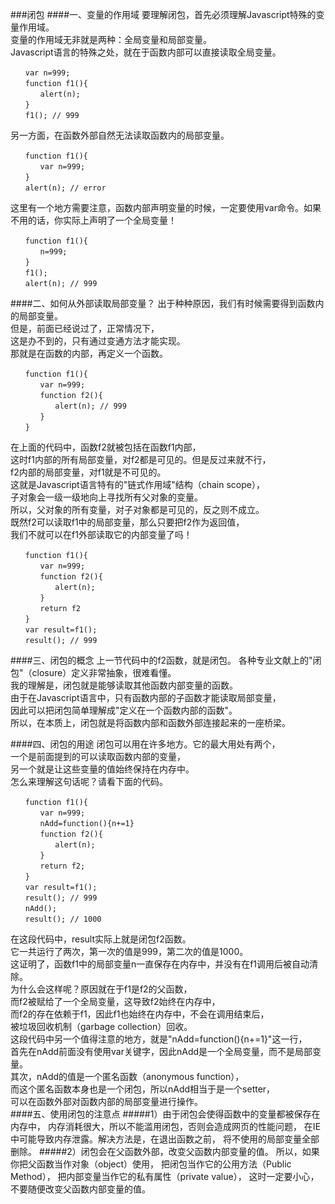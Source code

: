 ###闭包
####一、变量的作用域
要理解闭包，首先必须理解Javascript特殊的变量作用域。   
变量的作用域无非就是两种：全局变量和局部变量。   
Javascript语言的特殊之处，就在于函数内部可以直接读取全局变量。   
```
　　var n=999;
　　function f1(){
　　　　alert(n);
　　}
　　f1(); // 999
```
另一方面，在函数外部自然无法读取函数内的局部变量。
```
　　function f1(){
　　　　var n=999;
　　}
　　alert(n); // error
```
这里有一个地方需要注意，函数内部声明变量的时候，一定要使用var命令。如果不用的话，你实际上声明了一个全局变量！
```
　　function f1(){
　　　　n=999;
　　}
　　f1();
　　alert(n); // 999
```

####二、如何从外部读取局部变量？
出于种种原因，我们有时候需要得到函数内的局部变量。   
但是，前面已经说过了，正常情况下，   
这是办不到的，只有通过变通方法才能实现。    
那就是在函数的内部，再定义一个函数。   
```
　　function f1(){
　　　　var n=999;
　　　　function f2(){
　　　　　　alert(n); // 999
　　　　}
　　}
```
在上面的代码中，函数f2就被包括在函数f1内部，   
这时f1内部的所有局部变量，对f2都是可见的。但是反过来就不行，    
f2内部的局部变量，对f1就是不可见的。   
这就是Javascript语言特有的"链式作用域"结构（chain scope），   
子对象会一级一级地向上寻找所有父对象的变量。   
所以，父对象的所有变量，对子对象都是可见的，反之则不成立。   
既然f2可以读取f1中的局部变量，那么只要把f2作为返回值，   
我们不就可以在f1外部读取它的内部变量了吗！  
```
　　function f1(){
　　　　var n=999;
　　　　function f2(){
　　　　　　alert(n); 
　　　　}
　　　　return f2
　　}
　　var result=f1();
　　result(); // 999
```
####三、闭包的概念
上一节代码中的f2函数，就是闭包。
各种专业文献上的"闭包"（closure）定义非常抽象，很难看懂。   
我的理解是，闭包就是能够读取其他函数内部变量的函数。    
由于在Javascript语言中，只有函数内部的子函数才能读取局部变量，   
因此可以把闭包简单理解成"定义在一个函数内部的函数"。   
所以，在本质上，闭包就是将函数内部和函数外部连接起来的一座桥梁。  

####四、闭包的用途
闭包可以用在许多地方。它的最大用处有两个，   
一个是前面提到的可以读取函数内部的变量，   
另一个就是让这些变量的值始终保持在内存中。   
怎么来理解这句话呢？请看下面的代码。   
```
　　function f1(){
　　　　var n=999;
　　　　nAdd=function(){n+=1}
　　　　function f2(){
　　　　　　alert(n);
　　　　}
　　　　return f2;
　　}
　　var result=f1();
　　result(); // 999
　　nAdd();
　　result(); // 1000
```
在这段代码中，result实际上就是闭包f2函数。    
它一共运行了两次，第一次的值是999，第二次的值是1000。   
这证明了，函数f1中的局部变量n一直保存在内存中，并没有在f1调用后被自动清除。   
为什么会这样呢？原因就在于f1是f2的父函数，   
而f2被赋给了一个全局变量，这导致f2始终在内存中，   
而f2的存在依赖于f1，因此f1也始终在内存中，不会在调用结束后，   
被垃圾回收机制（garbage collection）回收。   
这段代码中另一个值得注意的地方，就是"nAdd=function(){n+=1}"这一行，    
首先在nAdd前面没有使用var关键字，因此nAdd是一个全局变量，而不是局部变量。    
其次，nAdd的值是一个匿名函数（anonymous function），   
而这个匿名函数本身也是一个闭包，所以nAdd相当于是一个setter，   
可以在函数外部对函数内部的局部变量进行操作。   
####五、使用闭包的注意点
#####1）由于闭包会使得函数中的变量都被保存在内存中，
内存消耗很大，所以不能滥用闭包，否则会造成网页的性能问题，
在IE中可能导致内存泄露。解决方法是，在退出函数之前，
将不使用的局部变量全部删除。
#####2）闭包会在父函数外部，改变父函数内部变量的值。
所以，如果你把父函数当作对象（object）使用，
把闭包当作它的公用方法（Public Method），
把内部变量当作它的私有属性（private value），
这时一定要小心，不要随便改变父函数内部变量的值。